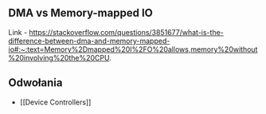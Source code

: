 ## DMA vs Memory-mapped IO

Link - https://stackoverflow.com/questions/3851677/what-is-the-difference-between-dma-and-memory-mapped-io#:~:text=Memory%2Dmapped%20I%2FO%20allows,memory%20without%20involving%20the%20CPU.

## Odwołania
- [[Device Controllers]]